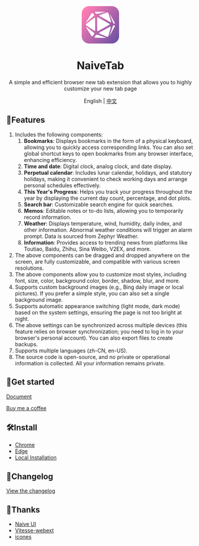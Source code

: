 <div align="center">
  <img src="./assets/img/icon/icon.png" width="100" height="100" />
  <h1 align="center">NaiveTab</h1>
  <p align="center">A simple and efficient browser new tab extension that allows you to highly customize your new tab page</p>
  <p align="center">English | <a href="https://github.com/GXFG/newtab-naivetab/blob/main/README.md">中文</a></p>
</div>

## 🌟Features

1. Includes the following components:
   1. **Bookmarks**: Displays bookmarks in the form of a physical keyboard, allowing you to quickly access corresponding links. You can also set global shortcut keys to open bookmarks from any browser interface, enhancing efficiency.
   2. **Time and date**: Digital clock, analog clock, and date display.
   3. **Perpetual calendar**: Includes lunar calendar, holidays, and statutory holidays, making it convenient to check working days and arrange personal schedules effectively.
   4. **This Year's Progress**: Helps you track your progress throughout the year by displaying the current day count, percentage, and dot plots.
   5. **Search bar**: Customizable search engine for quick searches.
   6. **Memos**: Editable notes or to-do lists, allowing you to temporarily record information.
   7. **Weather**: Displays temperature, wind, humidity, daily index, and other information. Abnormal weather conditions will trigger an alarm prompt. Data is sourced from Zephyr Weather.
   8. **Information**: Provides access to trending news from platforms like Toutiao, Baidu, Zhihu, Sina Weibo, V2EX, and more.
2. The above components can be dragged and dropped anywhere on the screen, are fully customizable, and compatible with various screen resolutions.
3. The above components allow you to customize most styles, including font, size, color, background color, border, shadow, blur, and more.
4. Supports custom background images (e.g., Bing daily image or local pictures). If you prefer a simple style, you can also set a single background image.
5. Supports automatic appearance switching (light mode, dark mode) based on the system settings, ensuring the page is not too bright at night.
6. The above settings can be synchronized across multiple devices (this feature relies on browser synchronization; you need to log in to your browser's personal account). You can also export files to create backups.
7. Supports multiple languages (zh-CN, en-US).
8. The source code is open-source, and no private or operational information is collected. All your information remains private.

## 🚀Get started

[Document](https://gxfg.github.io/naivetab-doc)

[Buy me a coffee](https://github.com/GXFG/newtab-naivetab/blob/main/sponsor.md)

## 🛠️Install

- [Chrome](https://chrome.google.com/webstore/detail/naivetab-%E6%96%B0%E6%A0%87%E7%AD%BE%E9%A1%B5/hhfebdcoeoddbdhgcgflblcjcgogijem)
- [Edge](https://microsoftedge.microsoft.com/addons/detail/naivetab-%E6%96%B0%E6%A0%87%E7%AD%BE%E9%A1%B5/kejadmppkffccjopodhekdnmkofidmjl)
- [Local Installation](https://github.com/GXFG/newtab-naivetab/blob/main/extension.zip)

## 📜Changelog

[View the changelog](https://github.com/GXFG/newtab-naivetab/blob/main/CHANGELOG.md)

## 🌼Thanks

- [Naive UI](https://www.naiveui.com)
- [Vitesse-webext](https://github.com/antfu/vitesse-webext)
- [icones](https://icones.js.org)
